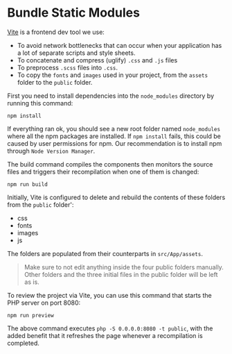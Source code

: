 # Bundle Static Modules

[Vite](https://vite.dev/) is a frontend dev tool we use:

- To avoid network bottlenecks that can occur when your application has a lot of separate scripts and style sheets.
- To concatenate and compress (uglify) `.css` and `.js` files
- To preprocess `.scss` files into `.css`.
- To copy the `fonts` and `images` used in your project, from the `assets` folder to the `public` folder.

First you need to install dependencies into the `node_modules` directory by running this command:

```shell
npm install
```
If everything ran ok, you should see a new root folder named `node_modules` where all the npm packages are installed.
If `npm install` fails, this could be caused by user permissions for npm.
Our recommendation is to install npm through `Node Version Manager`.

The build command compiles the components then monitors the source files and triggers their recompilation when one of them is changed:

```shell
npm run build
```  

Initially, Vite is configured to delete and rebuild the contents of these folders from the `public` folder':

- css
- fonts
- images
- js

The folders are populated from their counterparts in `src/App/assets`. 

> Make sure to not edit anything inside the four public folders manually.
> Other folders and the three initial files in the public folder will be left as is. 

To review the project via Vite, you can use this command that starts the PHP server on port 8080:

```shell
npm run preview
```

The above command executes `php -S 0.0.0.0:8080 -t public`, with the added benefit that it refreshes the page whenever a recompilation is completed.
